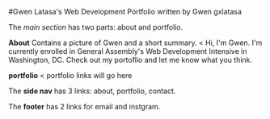 #Gwen Latasa's Web Development Portfolio
written by Gwen gxlatasa

The _main section_ has two parts: about and portfolio.

**About**
Contains a picture of Gwen and a short summary.
< Hi, I'm Gwen. I'm currently enrolled in General Assembly's Web Development Intensive
in Washington, DC. Check out my portoflio and let me know what you think.

**portfolio**
< portfolio links will go here


The **side nav** has 3 links: about, portfolio, contact.

The **footer** has 2 links for email and instgram.
